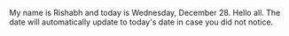 My name is Rishabh and today is Wednesday, December 28. Hello all. The date will automatically update to today's date in case you did not notice.
